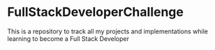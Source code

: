 # FullStackDeveloperChallenge
This is a repository to track all my projects and implementations while learning to become a Full Stack Developer
